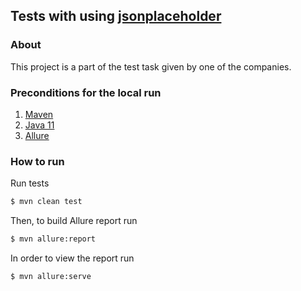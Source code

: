 ## Tests with using [jsonplaceholder](https://jsonplaceholder.typicode.com/)

### About
This project is a part of the test task given by one of the companies.

### Preconditions for the local run
1. [Maven](https://maven.apache.org/install.html)
2. [Java 11](https://docs.oracle.com/en/java/javase/11/install/installation-jdk-macos.html)
3. [Allure](https://docs.qameta.io/allure/)

### How to run
Run tests
```bash
$ mvn clean test
```

Then, to build Allure report run

```bash
$ mvn allure:report
```

In order to view the report run

```bash
$ mvn allure:serve
```
